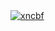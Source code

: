 
<a href="">
  <img align="center" src="https://github-readme-stats.vercel.app/api?username=raja-creoit&show_icons=true&theme=cobalt" alt="xncbf"/>
</a>
